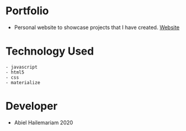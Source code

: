 # Portfolio

- Personal website to showcase projects that I have created.
[Website](https://abielh06.github.io/Portfolio-m/)

# Technology Used

    - javascript
    - html5
    - css
    - materialize

# Developer

- Abiel Hailemariam 2020
